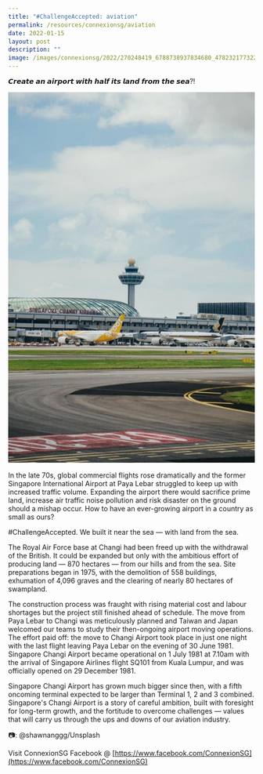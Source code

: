 ```yaml
---
title: "#ChallengeAccepted: aviation"
permalink: /resources/connexionsg/aviation
date: 2022-01-15
layout: post
description: ""
image: /images/connexionsg/2022/270248419_6788738937834680_4782321773223851027_n.jpg
---
```

𝘾𝙧𝙚𝙖𝙩𝙚 𝙖𝙣 𝙖𝙞𝙧𝙥𝙤𝙧𝙩 𝙬𝙞𝙩𝙝 𝙝𝙖𝙡𝙛 𝙞𝙩𝙨 𝙡𝙖𝙣𝙙 𝙛𝙧𝙤𝙢 𝙩𝙝𝙚 𝙨𝙚𝙖?! 

![Alt text for image on Isomer site](/images/connexionsg/2022/270248419_6788738937834680_4782321773223851027_n.jpg)

In the late 70s, global commercial flights rose dramatically and the former Singapore International Airport at Paya Lebar struggled to keep up with increased traffic volume. Expanding the airport there would sacrifice prime land, increase air traffic noise pollution and risk disaster on the ground should a mishap occur.  How to have an ever-growing airport in a country as small as ours? 

#ChallengeAccepted. We built it near the sea — with land from the sea. 

The Royal Air Force base at Changi had been freed up with the withdrawal of the British. It could be expanded but only with the ambitious effort of producing land — 870 hectares — from our hills and from the sea. Site preparations began in 1975, with the demolition of 558 buildings, exhumation of 4,096 graves and the clearing of nearly 80 hectares of swampland.

The construction process was fraught with rising material cost and labour shortages but the project still finished ahead of schedule. The move from Paya Lebar to Changi was meticulously planned and Taiwan and Japan welcomed our teams to study their then-ongoing airport moving operations. 
The effort paid off: the move to Changi Airport took place in just one night with the last flight leaving Paya Lebar on the evening of 30 June 1981. Singapore Changi Airport became operational on 1 July 1981 at 7.10am with the arrival of Singapore Airlines flight SQ101 from Kuala Lumpur, and was officially opened on 29 December 1981.

Singapore Changi Airport has grown much bigger since then, with a fifth oncoming terminal expected to be larger than Terminal 1, 2 and 3 combined.  Singapore's Changi Airport  is a story of careful ambition, built with foresight for long-term growth, and the fortitude to overcome challenges — values that will carry us through the ups and downs of our aviation industry.

📷: @shawnanggg/Unsplash

Visit ConnexionSG Facebook @ [https://www.facebook.com/ConnexionSG](https://www.facebook.com/ConnexionSG)